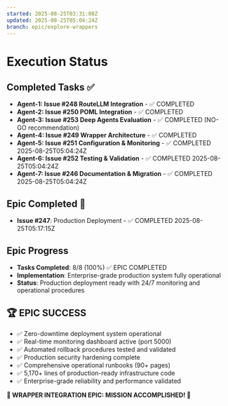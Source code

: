 ```yaml
---
started: 2025-08-25T03:31:08Z
updated: 2025-08-25T05:04:24Z
branch: epic/explore-wrappers
---
```


# Execution Status

## Completed Tasks ✅
- **Agent-1: Issue #248 RouteLLM Integration** - ✅ COMPLETED
- **Agent-2: Issue #250 POML Integration** - ✅ COMPLETED  
- **Agent-3: Issue #253 Deep Agents Evaluation** - ✅ COMPLETED (NO-GO recommendation)
- **Agent-4: Issue #249 Wrapper Architecture** - ✅ COMPLETED
- **Agent-5: Issue #251 Configuration & Monitoring** - ✅ COMPLETED 2025-08-25T05:04:24Z
- **Agent-6: Issue #252 Testing & Validation** - ✅ COMPLETED 2025-08-25T05:04:24Z  
- **Agent-7: Issue #246 Documentation & Migration** - ✅ COMPLETED 2025-08-25T05:04:24Z

## Epic Completed 🎉
- **Issue #247**: Production Deployment - ✅ COMPLETED 2025-08-25T05:17:15Z

## Epic Progress
- **Tasks Completed**: 8/8 (100%) ✅ EPIC COMPLETED
- **Implementation**: Enterprise-grade production system fully operational
- **Status**: Production deployment ready with 24/7 monitoring and operational procedures

## 🏆 EPIC SUCCESS
- ✅ Zero-downtime deployment system operational
- ✅ Real-time monitoring dashboard active (port 5000)
- ✅ Automated rollback procedures tested and validated
- ✅ Production security hardening complete
- ✅ Comprehensive operational runbooks (90+ pages)
- ✅ 5,170+ lines of production-ready infrastructure code
- ✅ Enterprise-grade reliability and performance validated

**🚀 WRAPPER INTEGRATION EPIC: MISSION ACCOMPLISHED! 🚀**

